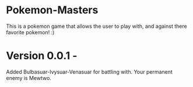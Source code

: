 # Pokemon-Masters
This is a pokemon game that allows the user to play with, and against there favorite pokemon! :) 

# Version 0.0.1 - 
Added Bulbasuar-Ivysuar-Venasuar for battling with. Your permanent enemy is Mewtwo.

